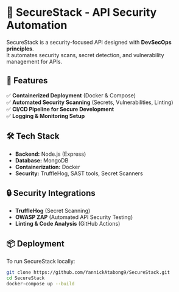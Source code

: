 # 🚀 SecureStack - API Security Automation  

SecureStack is a security-focused API designed with **DevSecOps principles**.  
It automates security scans, secret detection, and vulnerability management for APIs.  

## 📌 Features  
✅ **Containerized Deployment** (Docker & Compose)  
✅ **Automated Security Scanning** (Secrets, Vulnerabilities, Linting)  
✅ **CI/CD Pipeline for Secure Development**  
✅ **Logging & Monitoring Setup**  

## 🛠️ Tech Stack  
- **Backend:** Node.js (Express)  
- **Database:** MongoDB  
- **Containerization:** Docker  
- **Security:** TruffleHog, SAST tools, Secret Scanners  

## 🔒 Security Integrations  
- **TruffleHog** (Secret Scanning)  
- **OWASP ZAP** (Automated API Security Testing)  
- **Linting & Code Analysis** (GitHub Actions)  

## 📦 Deployment  
To run SecureStack locally:  
```sh
git clone https://github.com/YannickAtabong9/SecureStack.git  
cd SecureStack  
docker-compose up --build  

